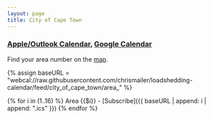 ```yaml
---
layout: page
title: City of Cape Town
---
```


### <ins>Apple/Outlook Calendar</ins>, [Google Calendar](cpt-google)


Find your area number on the [map](https://www.capetown.gov.za/Loadshedding1/loadshedding/maps/Load_Shedding_All_Areas_Schedule_and_Map.pdf).

{% assign baseURL = "webcal://raw.githubusercontent.com/chrismailer/loadshedding-calendar/feed/city_of_cape_town/area_" %}

{% for i in (1..16) %}
Area {{$i}} - [Subscribe]({{ baseURL | append: i | append: ".ics" }})
{% endfor %}

